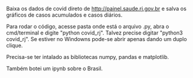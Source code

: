 Baixa os dados de covid direto de http://painel.saude.rj.gov.br e salva os gráficos de casos acumulados e casos diários.

Para rodar o código, acesse pasta onde está o arquivo .py, abra o cmd/terminal e digite "python covid_rj". Talvez precise digitar "python3 covid_rj". Se estiver no Windowns pode-se abrir apenas dando um duplo clique.

Precisa-se ter intalado as bibliotecas numpy, pandas e matplotlib.

Também botei um ipynb sobre o Brasil.
